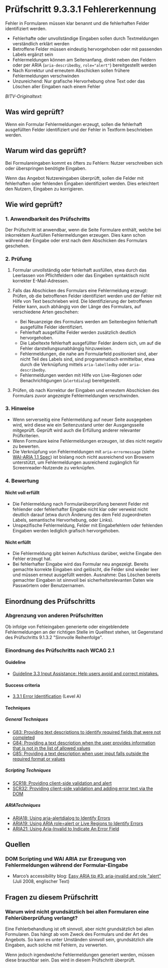 # Prüfschritt 9.3.3.1 Fehlererkennung

Fehler in Formularen müssen klar benannt und die fehlerhaften Felder identifiziert werden.

-   Fehlerhafte oder unvollständige Eingaben sollen durch Textmeldungen verständlich erklärt werden
-   Betroffene Felder müssen eindeutig hervorgehoben oder mit passenden Labels ergänzt sein
-   Fehlermeldungen können am Seitenanfang, direkt neben den Feldern oder per ARIA (`aria-describedby`, `role="alert"`) bereitgestellt werden
-   Nach Korrektur und erneutem Abschicken sollen frühere Fehlermeldungen verschwinden
-   Unzureichend: Nur grafische Hervorhebung ohne Text oder das Löschen aller Eingaben nach einem Fehler

_BITV-Originaltext:_

## Was wird geprüft?

Wenn ein Formular Fehlermeldungen erzeugt, sollen die fehlerhaft ausgefüllten Felder identifiziert und der Fehler in Textform beschrieben werden.

## Warum wird das geprüft?

Bei Formulareingaben kommt es öfters zu Fehlern: Nutzer verschreiben sich oder überspringen benötigte Eingaben.

Wenn das Angebot Nutzereingaben überprüft, sollen die Felder mit fehlerhaften oder fehlenden Eingaben identifiziert werden. Dies erleichtert den Nutzern, Eingaben zu korrigieren.

## Wie wird geprüft?

### 1\. Anwendbarkeit des Prüfschritts

Der Prüfschritt ist anwendbar, wenn die Seite Formulare enthält, welche bei inkorrektem Ausfüllen Fehlermeldungen erzeugen. Dies kann schon während der Eingabe oder erst nach dem Abschicken des Formulars geschehen.

### 2\. Prüfung

1.  Formular unvollständig oder fehlerhaft ausfüllen, etwa durch das Leerlassen von Pflichtfeldern oder das Eingeben syntaktisch nicht korrekter E-Mail-Adressen.
2.  Falls das Abschicken des Formulars eine Fehlermeldung erzeugt: Prüfen, ob die betroffenen Felder identifiziert werden und der Fehler mit Hilfe von Text beschrieben wird. Die Identifizierung der betroffenen Felder kann, auch abhängig von der Länge des Formulars, auf verschiedene Arten geschehen:

    -   Bei Neuanzeige des Formulars werden am Seitenbeginn fehlerhaft ausgefüllte Felder identifiziert.
    -   Fehlerhaft ausgefüllte Felder werden zusätzlich deutlich hervorgehoben.
    -   Die Labeltexte fehlerhaft ausgefüllter Felder ändern sich, um auf die Fehler darstellungsunabhängig hinzuweisen.
    -   Fehlermeldungen, die nahe am Formularfeld positioniert sind, aber nicht Teil des Labels sind, sind programmatisch ermittelbar, etwa durch die Verknüpfung mittels `aria-labelledby` oder `aria-describedby`.
    -   Fehlermeldungen werden mit Hilfe von Live-Regionen oder Benachrichtigungen (`alertdialog`) bereitgestellt.

3.  Prüfen, ob nach Korrektur der Eingaben und erneutem Abschicken des Formulars zuvor angezeigte Fehlermeldungen verschwinden.

### 3\. Hinweise

-   Wenn serverseitig eine Fehlermeldung auf neuer Seite ausgegeben wird, wird diese wie ein Seitenzustand unter der Ausgangsseite mitgeprüft. Geprüft wird auch die Erfüllung anderer relevanter Prüfkriterien.
-   Wenn Formulare keine Fehlermeldungen erzeugen, ist dies nicht negativ zu bewerten.
-   Die Verknüpfung von Fehlermeldungen mit `aria-errormessage` (siehe [WAI-ARIA 1.1 Spec](https://www.w3.org/TR/wai-aria-1.1/#aria-errormessage)) ist bislang noch nicht ausreichend von Browsern unterstützt, um Fehlermeldungen ausreichend zugänglich für Screenreader-Nutzende zu verknüpfen.

### 4\. Bewertung

#### Nicht voll erfüllt

-   Die Fehlermeldung nach Formularüberprüfung benennt Felder mit fehlender oder fehlerhafter Eingabe nicht klar oder verweist nicht deutlich darauf (etwa durch Änderung des dem Feld zugeordneten Labels, semantische Hervorhebung, oder Links).
-   Unspezifische Fehlermeldung, Felder mit Eingabefehlern oder fehlenden Eingaben werden lediglich grafisch hervorgehoben.

#### Nicht erfüllt

-   Die Fehlermeldung gibt keinen Aufschluss darüber, welche Eingabe den Fehler erzeugt hat.
-   Bei fehlerhafter Eingabe wird das Formular neu angezeigt. Bereits gemachte korrekte Eingaben sind gelöscht, die Felder sind wieder leer und müssen erneut ausgefüllt werden. Ausnahme: Das Löschen bereits gemachter Eingaben ist sinnvoll bei sicherheitsrelevanten Daten wie Passwörtern oder Benutzernamen.

## Einordnung des Prüfschritts

### Abgrenzung von anderen Prüfschritten

Ob infolge von Fehleingaben generierte oder eingeblendete Fehlermeldungen an der richtigen Stelle im Quelltext stehen, ist Gegenstand des Prüfschritts 9.1.3.2 "Sinnvolle Reihenfolge".

### Einordnung des Prüfschritts nach WCAG 2.1

#### Guideline

-   [Guideline 3.3 Input Assistance: Help users avoid and correct mistakes.](https://www.w3.org/TR/WCAG21/#input-assistance)

#### Success criteria

-   [3.3.1 Error Identification](https://www.w3.org/TR/WCAG21/#error-identification) (Level A)

#### Techniques

##### General Techniques

-   [G83: Providing text descriptions to identify required fields that were not completed](https://www.w3.org/WAI/WCAG21/Techniques/general/G83.html)
-   [G84: Providing a text description when the user provides information that is not in the list of allowed values](https://www.w3.org/WAI/WCAG21/Techniques/general/G84.html)
-   [G85: Providing a text description when user input falls outside the required format or values](https://www.w3.org/WAI/WCAG21/Techniques/general/G85.html)

##### Scripting Techniques

-   [SCR18: Providing client-side validation and alert](https://www.w3.org/WAI/WCAG21/Techniques/client-side-script/SCR18.html)
-   [SCR32: Providing client-side validation and adding error text via the DOM](https://www.w3.org/WAI/WCAG21/Techniques/client-side-script/SCR32.html)

##### ARIATechniques

-   [ARIA18: Using aria-alertdialog to Identify Errors](https://www.w3.org/WAI/WCAG21/Techniques/aria/ARIA18)
-   [ARIA19: Using ARIA role=alert or Live Regions to Identify Errors](https://www.w3.org/WAI/WCAG21/Techniques/aria/ARIA19)
-   [ARIA21: Using Aria-Invalid to Indicate An Error Field](https://www.w3.org/WAI/WCAG21/Techniques/aria/ARIA21)

## Quellen

### DOM Scripting und WAI ARIA zur Erzeugung von Fehlermeldungen während der Formular-Eingabe

-   Marco’s accessibility blog: [Easy ARIA tip #3: aria-invalid and role "alert"](http://www.marcozehe.de/2008/07/16/easy-aria-tip-3-aria-invalid-and-role-alert/) (Juli 2008, englischer Text)

## Fragen zu diesem Prüfschritt

### Warum wird nicht grundsätzlich bei allen Formularen eine Fehlerüberprüfung verlangt?

Eine Fehlerbehandlung ist oft sinnvoll, aber nicht grundsätzlich bei allen Formularen. Das hängt ab vom Zweck des Formulars und der Art des Angebots. So kann es unter Umständen sinnvoll sein, grundsätzlich alle Eingaben, auch solche mit Fehlern, zu verwerten.

Wenn jedoch irgendwelche Fehlermeldungen generiert werden, müssen diese brauchbar sein. Das wird in diesem Prüfschritt überprüft.
